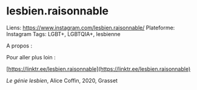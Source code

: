 # lesbien.raisonnable

Liens: https://www.instagram.com/lesbien.raisonnable/
Plateforme: Instagram
Tags: LGBT+, LGBTQIA+, lesbienne

A propos :

Pour aller plus loin :

[https://linktr.ee/lesbien.raisonnable](https://linktr.ee/lesbien.raisonnable)

*Le génie lesbien*, Alice Coffin, 2020, Grasset